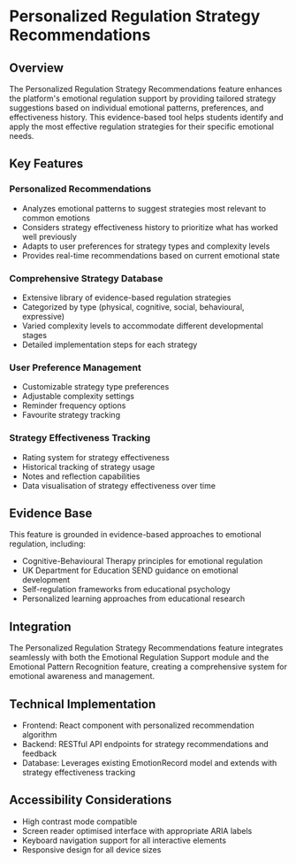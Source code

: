 # Personalized Regulation Strategy Recommendations

## Overview
The Personalized Regulation Strategy Recommendations feature enhances the platform's emotional regulation support by providing tailored strategy suggestions based on individual emotional patterns, preferences, and effectiveness history. This evidence-based tool helps students identify and apply the most effective regulation strategies for their specific emotional needs.

## Key Features

### Personalized Recommendations
- Analyzes emotional patterns to suggest strategies most relevant to common emotions
- Considers strategy effectiveness history to prioritize what has worked well previously
- Adapts to user preferences for strategy types and complexity levels
- Provides real-time recommendations based on current emotional state

### Comprehensive Strategy Database
- Extensive library of evidence-based regulation strategies
- Categorized by type (physical, cognitive, social, behavioural, expressive)
- Varied complexity levels to accommodate different developmental stages
- Detailed implementation steps for each strategy

### User Preference Management
- Customizable strategy type preferences
- Adjustable complexity settings
- Reminder frequency options
- Favourite strategy tracking

### Strategy Effectiveness Tracking
- Rating system for strategy effectiveness
- Historical tracking of strategy usage
- Notes and reflection capabilities
- Data visualisation of strategy effectiveness over time

## Evidence Base
This feature is grounded in evidence-based approaches to emotional regulation, including:

- Cognitive-Behavioural Therapy principles for emotional regulation
- UK Department for Education SEND guidance on emotional development
- Self-regulation frameworks from educational psychology
- Personalized learning approaches from educational research

## Integration
The Personalized Regulation Strategy Recommendations feature integrates seamlessly with both the Emotional Regulation Support module and the Emotional Pattern Recognition feature, creating a comprehensive system for emotional awareness and management.

## Technical Implementation
- Frontend: React component with personalized recommendation algorithm
- Backend: RESTful API endpoints for strategy recommendations and feedback
- Database: Leverages existing EmotionRecord model and extends with strategy effectiveness tracking

## Accessibility Considerations
- High contrast mode compatible
- Screen reader optimised interface with appropriate ARIA labels
- Keyboard navigation support for all interactive elements
- Responsive design for all device sizes
